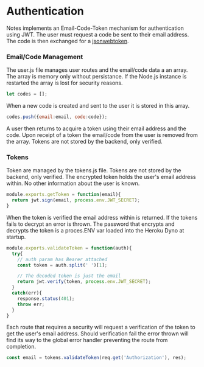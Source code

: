 # Authentication

Notes implements an Email-Code-Token mechanism for authentication using JWT. The user must request a code be sent to their email address. The code is then exchanged for a [jsonwebtoken](https://www.npmjs.com/package/jsonwebtoken).

### Email/Code Management

The user.js file manages user routes and the email/code data a an array. The array is memory only without persistance. If the Node.js instance is restarted the array is lost for security reasons.

```javascript
let codes = [];
```

When a new code is created and sent to the user it is stored in this array. 

```javascript
codes.push({email:email, code:code});
```

A user then returns to acquire a token using their email address and the code. Upon receipt of a token the email/code from the user is removed from the array. Tokens are not stored by the backend, only verified.

### Tokens

Token are managed by the tokens.js file. Tokens are not stored by the backend, only verified. The encrypted token holds the user's email address within. No other information about the user is known.

```javascript
module.exports.getToken = function(email){
  return jwt.sign(email, process.env.JWT_SECRET);
}
```
When the token is verified the email address within is returned. If the tokens fails to decrypt an error is thrown. The password that encrypts and decrypts the token is a proces.ENV var loaded into the Heroku Dyno at startup.

```javascript
module.exports.validateToken = function(auth){
  try{
    // auth param has Bearer attached
    const token = auth.split(' ')[1];

    // The decoded token is just the email
    return jwt.verify(token, process.env.JWT_SECRET);
  }
  catch(err){
    response.status(401);
    throw err;
  }
}
```

Each route that requires a security will request a verification of the token to get the user's email address. Should verification fail the error thrown will find its way to the global error handler preventing the route from completion.

```javascript
const email = tokens.validateToken(req.get('Authorization'), res);
```

